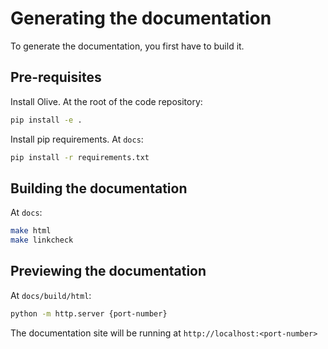 # Generating the documentation

To generate the documentation, you first have to build it.

## Pre-requisites

Install Olive. At the root of the code repository:

```bash
pip install -e .
```

Install pip requirements. At `docs`:

```bash
pip install -r requirements.txt
```

## Building the documentation

At `docs`:

```bash
make html
make linkcheck
```

## Previewing the documentation

At `docs/build/html`:

```bash
python -m http.server {port-number}
```

The documentation site will be running at `http://localhost:<port-number>`
